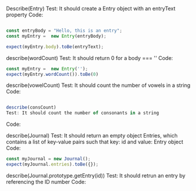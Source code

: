 
Describe(Entry)
Test: It should create a Entry object with an entryText property
Code:
```javascript

const entryBody = "Hello, this is an entry";
const myEntry =  new Entry(entryBody);

expect(myEntry.body).toBe(entryText);
```

describe(wordCount)
Test: It should return 0 for a body === ''
Code:
```javascript
const myEntry =  new Entry('');
expect(myEntry.wordCount()).toBe(0)
```

describe(vowelCount)
Test: It should count the number of vowels in a string
Code:
```javascript

describe(consCount)
Test: It should count the number of consonants in a string
```
Code:


describe(Journal)
Test: It should return an empty object Entries, which contains a list of key-value pairs such that key: id and value: Entry object
Code:
```javascript
const myJournal = new Journal();
expect(myJournal.entries).toBe({});
```



describe(Journal.prototype.getEntry(id))
Test: It should retrun an entry by referencing the ID number
Code: 

